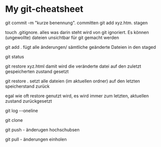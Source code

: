 # My git-cheatsheet

git commit -m "kurze benennung". committen
git add xyz.htm. stagen

touch .gitignore. alles was darin steht wird von git ignoriert.
Es können (ungewollte) dateien unsichtbar für git gemacht werden

git add . fügt alle änderungen/ sämtliche geänderte Dateien in den staged

git status

git restore xyz.html damit wird die veränderte datei auf den zuletzt gespeicherten zustand gesetzt

git restore . setzt alle dateien (im aktuellen ordner) auf den letzten speicherstand zurück

egal wie oft restore genutzt wird, es wird immer zum letzten, aktuellen zustand zurückgesetzt

git log --oneline

git clone

git push - änderugen hochschubsen

git pull - änderungen einholen
